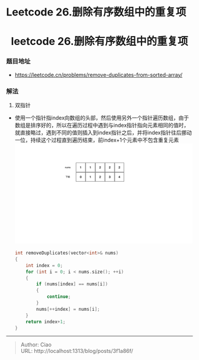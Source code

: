 # Leetcode 26.删除有序数组中的重复项


<!--more-->

<h1 align="center">leetcode 26.删除有序数组中的重复项</h1>

### 题目地址
  * https://leetcode.cn/problems/remove-duplicates-from-sorted-array/

### 解法
  1. 双指针
  * 使用一个指针指index向数组的头部，然后使用另外一个指针遍历数组，由于数组是排序好的，所以在遍历过程中遇到与index指针指向元素相同的值时，就直接略过，遇到不同的值则插入到index指针之后，并将index指针往后挪动一位，持续这个过程直到遍历结束，前index+1个元素中不包含重复元素
  ![](./gif1.gif)
    ```C++
    int removeDuplicates(vector<int>& nums) 
    {
        int index = 0;
        for (int i = 0; i < nums.size(); ++i)
        {
            if (nums[index] == nums[i])
            {
                continue;
            }
            nums[++index] = nums[i];
        }    
        return index+1;
    }
    ```


---

> Author: Ciao  
> URL: http://localhost:1313/blog/posts/3f1a86f/  

